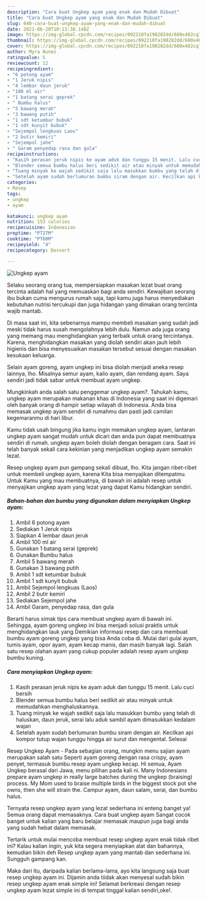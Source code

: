 ```yaml
---
description: "Cara buat Ungkep ayam yang enak dan Mudah Dibuat"
title: "Cara buat Ungkep ayam yang enak dan Mudah Dibuat"
slug: 640-cara-buat-ungkep-ayam-yang-enak-dan-mudah-dibuat
date: 2021-06-20T10:13:38.148Z
image: https://img-global.cpcdn.com/recipes/092210fa198282dd/680x482cq70/ungkep-ayam-foto-resep-utama.jpg
thumbnail: https://img-global.cpcdn.com/recipes/092210fa198282dd/680x482cq70/ungkep-ayam-foto-resep-utama.jpg
cover: https://img-global.cpcdn.com/recipes/092210fa198282dd/680x482cq70/ungkep-ayam-foto-resep-utama.jpg
author: Myra Nunez
ratingvalue: 5
reviewcount: 12
recipeingredient:
- "6 potong ayam"
- "1 Jeruk nipis"
- "4 lembar daun jeruk"
- "100 ml air"
- "1 batang serai geprek"
- " Bumbu halus"
- "5 bawang merah"
- "3 bawang putih"
- "1 sdt ketumbar bubuk"
- "1 sdt kunyit bubuk"
- "Sejempol lengkuas Laos"
- "2 butir kemiri"
- "Sejempol jahe"
- " Garam penyedap rasa dan gula"
recipeinstructions:
- "Kasih perasan jeruk nipis ke ayam aduk dan tunggu 15 menit. Lalu cuci bersih"
- "Blender semua bumbu halus beri sedikit air atau minyak untuk memudahkan menghaluskannya."
- "Tuang minyak ke wajah sedikit saja lalu masukkan bumbu yang telah di haluskan, daun jeruk, serai lalu aduk sambil ayam dimasukkan kedalam wajan"
- "Setelah ayam sudah berlumuran bumbu siram dengan air. Kecilkan api kompor tutup wajan tunggu hingga air surut dan mengental. Selesai"
categories:
- Resep
tags:
- ungkep
- ayam

katakunci: ungkep ayam 
nutrition: 153 calories
recipecuisine: Indonesian
preptime: "PT27M"
cooktime: "PT60M"
recipeyield: "4"
recipecategory: Dessert

---
```



![Ungkep ayam](https://img-global.cpcdn.com/recipes/092210fa198282dd/680x482cq70/ungkep-ayam-foto-resep-utama.jpg)

Selaku seorang orang tua, mempersiapkan masakan lezat buat orang tercinta adalah hal yang memuaskan bagi anda sendiri. Kewajiban seorang ibu bukan cuma mengurus rumah saja, tapi kamu juga harus menyediakan kebutuhan nutrisi tercukupi dan juga hidangan yang dimakan orang tercinta wajib mantab.

Di masa  saat ini, kita sebenarnya mampu membeli masakan yang sudah jadi meski tidak harus susah mengolahnya lebih dulu. Namun ada juga orang yang memang mau menghidangkan yang terbaik untuk orang tercintanya. Karena, menghidangkan masakan yang diolah sendiri akan jauh lebih higienis dan bisa menyesuaikan masakan tersebut sesuai dengan masakan kesukaan keluarga. 

Selain ayam goreng, ayam ungkep ini bisa diolah menjadi aneka resep lainnya, lho. Misalnya semur ayam, kalio ayam, dan rendang ayam. Saya sendiri jadi tidak sabar untuk membuat ayam ungkep.

Mungkinkah anda salah satu penggemar ungkep ayam?. Tahukah kamu, ungkep ayam merupakan makanan khas di Indonesia yang saat ini digemari oleh banyak orang di hampir setiap wilayah di Indonesia. Anda bisa memasak ungkep ayam sendiri di rumahmu dan pasti jadi camilan kegemaranmu di hari libur.

Kamu tidak usah bingung jika kamu ingin memakan ungkep ayam, lantaran ungkep ayam sangat mudah untuk dicari dan anda pun dapat membuatnya sendiri di rumah. ungkep ayam boleh diolah dengan beragam cara. Saat ini telah banyak sekali cara kekinian yang menjadikan ungkep ayam semakin lezat.

Resep ungkep ayam pun gampang sekali dibuat, lho. Kita jangan ribet-ribet untuk membeli ungkep ayam, karena Kita bisa menyajikan ditempatmu. Untuk Kamu yang mau membuatnya, di bawah ini adalah resep untuk menyajikan ungkep ayam yang lezat yang dapat Kamu hidangkan sendiri.

<!--inarticleads1-->

##### Bahan-bahan dan bumbu yang digunakan dalam menyiapkan Ungkep ayam:

1. Ambil 6 potong ayam
1. Sediakan 1 Jeruk nipis
1. Siapkan 4 lembar daun jeruk
1. Ambil 100 ml air
1. Gunakan 1 batang serai (geprek)
1. Gunakan  Bumbu halus
1. Ambil 5 bawang merah
1. Gunakan 3 bawang putih
1. Ambil 1 sdt ketumbar bubuk
1. Ambil 1 sdt kunyit bubuk
1. Ambil Sejempol lengkuas (Laos)
1. Ambil 2 butir kemiri
1. Sediakan Sejempol jahe
1. Ambil  Garam, penyedap rasa, dan gula


Berarti harus simak tips cara membuat ungkep ayam di bawah ini. Sehingga, ayam goreng ungkep ini bisa menjadi solusi praktis untuk menghidangkan lauk yang Demikian informasi resep dan cara membuat bumbu ayam goreng ungkep yang bisa Anda coba di. Mulai dari gulai ayam, tumis ayam, opor ayam, ayam kecap manis, dan masih banyak lagi. Salah satu resep olahan ayam yang cukup populer adalah resep ayam ungkep bumbu kuning. 

<!--inarticleads2-->

##### Cara menyiapkan Ungkep ayam:

1. Kasih perasan jeruk nipis ke ayam aduk dan tunggu 15 menit. Lalu cuci bersih
1. Blender semua bumbu halus beri sedikit air atau minyak untuk memudahkan menghaluskannya.
1. Tuang minyak ke wajah sedikit saja lalu masukkan bumbu yang telah di haluskan, daun jeruk, serai lalu aduk sambil ayam dimasukkan kedalam wajan
1. Setelah ayam sudah berlumuran bumbu siram dengan air. Kecilkan api kompor tutup wajan tunggu hingga air surut dan mengental. Selesai


Resep Ungkep Ayam - Pada sebagian orang, mungkin menu sajian ayam merupakan salah satu Seperti ayam goreng dengan rasa crispy, ayam penyet, termasuk bumbu resep ayam ungkep kecap. Hi semua, Ayam Ungkep berasal dari Jawa, menu pilihan pada kali ni. Many Indonesians prepare ayam ungkep in really large batches during the ungkep (braising) process. My Mom used to braise multiple birds in the biggest stock pot she owns, then she will strain the. Campur ayam, daun salam, serai, dan bumbu halus. 

Ternyata resep ungkep ayam yang lezat sederhana ini enteng banget ya! Semua orang dapat memasaknya. Cara buat ungkep ayam Sangat cocok banget untuk kalian yang baru belajar memasak maupun juga bagi anda yang sudah hebat dalam memasak.

Tertarik untuk mulai mencoba membuat resep ungkep ayam enak tidak ribet ini? Kalau kalian ingin, yuk kita segera menyiapkan alat dan bahannya, kemudian bikin deh Resep ungkep ayam yang mantab dan sederhana ini. Sungguh gampang kan. 

Maka dari itu, daripada kalian berlama-lama, ayo kita langsung saja buat resep ungkep ayam ini. Dijamin anda tiidak akan menyesal sudah bikin resep ungkep ayam enak simple ini! Selamat berkreasi dengan resep ungkep ayam lezat simple ini di tempat tinggal kalian sendiri,oke!.

